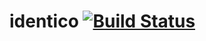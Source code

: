 # identico [![Build Status](https://travis-ci.com/gabrielbarker/identico.svg?branch=main)](https://travis-ci.com/gabrielbarker/identico)
